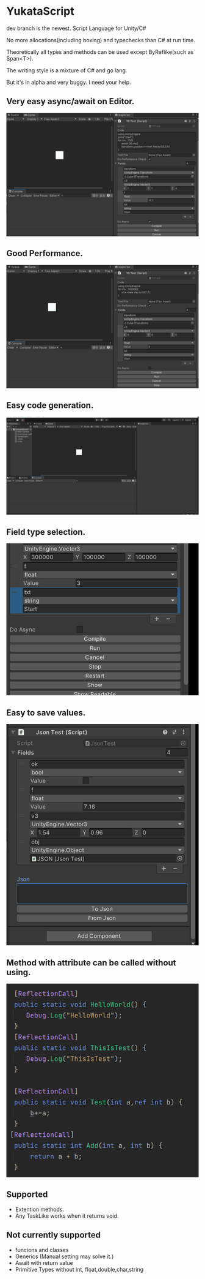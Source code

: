 # YukataScript
dev branch is the newest.
Script Language for Unity/C#

No more allocations(including boxing) and typechecks than C# at run time.

Theoretically all types and methods can be used except ByReflike(such as Span\<T\>).

The writing style is a mixture of C# and go lang.


But it's in alpha and very buggy.
I need your help.
## Very easy async/await on Editor. 
![Async](/Images/YSAsync.gif)
## Good Performance.
![Performance](/Images/YSPerformance.gif)
## Easy code generation.
![TypeSelect](/Images/YSTypeSelect.gif)
## Field type selection.
![FieldTypeSelec](/Images/YSFieldTypeSelect.gif)
## Easy to save values.
![Json](/Images/YSJson.gif)
## Method with attribute can be called without using.
![Reflection](/Images/Reflection.png)

## Supported
- Extention methods.
- Any TaskLike works when it returns void.


## Not currently supported
- funcions and classes
- Generics (Manual setting may solve it.)
- Await with return value 
- Primitive Types  without int, float,double,char,string 